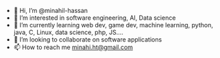 - 👋 Hi, I’m @minahil-hassan
- 👀 I’m interested in software engineering, AI, Data science
- 🌱 I’m currently learning web dev, game dev, machine learning, python, java, C, Linux, data science, php, JS....
- 💞️ I’m looking to collaborate on software applications
- 📫 How to reach me minahi.ht@gmail.com

<!---
minahil-hassan/minahil-hassan is a ✨ special ✨ repository because its `README.md` (this file) appears on your GitHub profile.
You can click the Preview link to take a look at your changes.
--->
